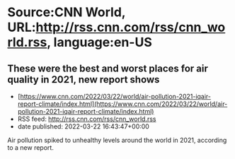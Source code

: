 # Source:CNN World, URL:http://rss.cnn.com/rss/cnn_world.rss, language:en-US

## These were the best and worst places for air quality in 2021, new report shows
 - [https://www.cnn.com/2022/03/22/world/air-pollution-2021-iqair-report-climate/index.html](https://www.cnn.com/2022/03/22/world/air-pollution-2021-iqair-report-climate/index.html)
 - RSS feed: http://rss.cnn.com/rss/cnn_world.rss
 - date published: 2022-03-22 16:43:47+00:00

Air pollution spiked to unhealthy levels around the world in 2021, according to a new report.

